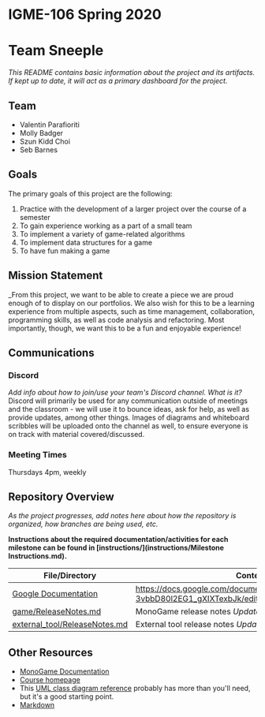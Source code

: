 # IGME-106 Spring 2020 
# Team Sneeple

_This README contains basic information about the project and its artifacts. If kept up to date, it will act as a primary dashboard for the project._

## Team
- Valentin Parafioriti
- Molly Badger
- Szun Kidd Choi
- Seb Barnes

## Goals
The primary goals of this project are the following:
1. Practice with the development of a larger project over the course of a semester
2. To gain experience working as a part of a small team
3. To implement a variety of game-related algorithms 
4. To implement data structures for a game 
5. To have fun making a game

## Mission Statement
_From this project, we want to be able to create a piece we are proud enough of to display on our portfolios. 
We also wish for this to be a learning experience from multiple aspects, such as time management, collaboration, programming skills, as well as code analysis and refactoring.
Most importantly, though, we want this to be a fun and enjoyable experience!


## Communications

### Discord
_Add info about how to join/use your team's Discord channel. What is it?_
Discord will primarily be used for any communication outside of meetings and the classroom -
	we will use it to bounce ideas, ask for help, as well as provide updates, among other things.
Images of diagrams and whiteboard scribbles will be uploaded onto the channel as well,
	to ensure everyone is on track with material covered/discussed.


### Meeting Times
Thursdays 4pm, weekly

## Repository Overview
_As the project progresses, add notes here about how the repository is organized, how branches are being used, etc._

**Instructions about the required documentation/activities for each milestone can be found in [instructions/](instructions/Milestone Instructions.md).**

| File/Directory | Contents |
| -------------- | ----------- |
| [Google Documentation](TBD) | https://docs.google.com/document/d/1u_mjDK9xRoz_qWIAqil-3vbbD80l2EG1_gXIXTexbJk/edit?usp=sharing 
| [game/ReleaseNotes.md](src/ReleaseNotes.md) | MonoGame release notes _Update this with each milestone._| 
| [external_tool/ReleaseNotes.md](src/ReleaseNotes.md) | External tool release notes _Update this with each milestone._| 

## Other Resources
- [MonoGame Documentation](http://www.monogame.net/documentation/?page=main)
- [Course homepage](https://esmesh.github.io/RIT-IGME-106/)
- This [UML class diagram reference](https://www.uml-diagrams.org/class-reference.html) probably has more than you'll need, but it's a good starting point.
- [Markdown](https://docs.gitlab.com/ee/user/markdown.html)
